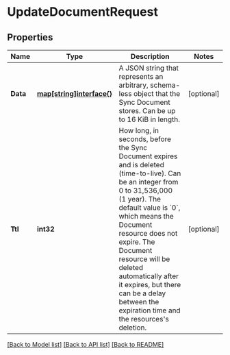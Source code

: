 # UpdateDocumentRequest

## Properties

Name | Type | Description | Notes
------------ | ------------- | ------------- | -------------
**Data** | [**map[string]interface{}**](.md) | A JSON string that represents an arbitrary, schema-less object that the Sync Document stores. Can be up to 16 KiB in length. | [optional] 
**Ttl** | **int32** | How long, in seconds, before the Sync Document expires and is deleted (time-to-live). Can be an integer from 0 to 31,536,000 (1 year). The default value is &#x60;0&#x60;, which means the Document resource does not expire. The Document resource will be deleted automatically after it expires, but there can be a delay between the expiration time and the resources&#39;s deletion. | [optional] 

[[Back to Model list]](../README.md#documentation-for-models) [[Back to API list]](../README.md#documentation-for-api-endpoints) [[Back to README]](../README.md)



